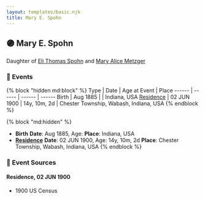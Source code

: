 ```yaml
---
layout: templates/basic.njk
title: Mary E. Spohn
---
```

## 🟣 Mary E. Spohn

Daughter of [Eli Thomas Spohn](/people/9/9010973) and [Mary Alice Metzger](/people/3/36824832)

### 📆 Events

{% block "hidden md:block" %}
Type | Date | Age at Event | Place
------ | ------ | ------ | ------
Birth | Aug 1885 |  | Indiana, USA
[Residence](#event-event-0) | 02 JUN 1900 | 14y, 10m, 2d | Chester Township, Wabash, Indiana, USA
{% endblock %}

{% block "md:hidden" %}
- **Birth**
**Date**: Aug 1885, Age:
**Place**: Indiana, USA
- **[Residence](#event-event-0)**
**Date**: 02 JUN 1900, Age: 14y, 10m, 2d
**Place**: Chester Township, Wabash, Indiana, USA
{% endblock %}

### 📰 Event Sources

#### <a id="event-event-0"></a> Residence, 02 JUN 1900
* 1900 US Census
